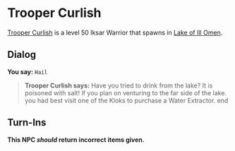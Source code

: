 # Trooper Curlish



[Trooper Curlish](/npc/85146) is a level 50 Iksar Warrior that spawns in [Lake of Ill Omen](/zone/85).



## Dialog

**You say:** `Hail`



>**Trooper Curlish says:** Have you tried to drink from the lake?  It is poisoned with salt!  If you plan on venturing to the far side of the lake. you had best visit one of the Kloks to purchase a Water Extractor.
end



## Turn-Ins



**This NPC *should* return incorrect items given.**





